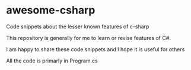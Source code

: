 # awesome-csharp
Code snippets about the lesser known features of c-sharp

This repository is generally for me to learn or revise features of C#. 

I am happy to share these code snippets and I hope it is useful for others

All the code is primarly in Program.cs
